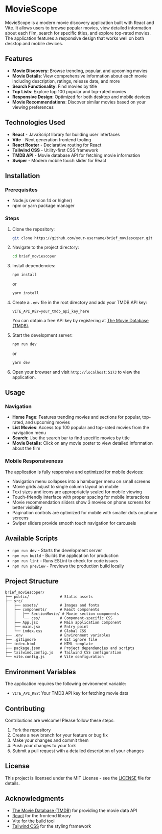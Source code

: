 # MovieScope

MovieScope is a modern movie discovery application built with React and Vite. It allows users to browse popular movies, view detailed information about each film, search for specific titles, and explore top-rated movies. The application features a responsive design that works well on both desktop and mobile devices.

## Features

- **Movie Discovery**: Browse trending, popular, and upcoming movies
- **Movie Details**: View comprehensive information about each movie including description, ratings, release date, and more
- **Search Functionality**: Find movies by title
- **Top Lists**: Explore top 100 popular and top-rated movies
- **Responsive Design**: Optimized for both desktop and mobile devices
- **Movie Recommendations**: Discover similar movies based on your viewing preferences

## Technologies Used

- **React** - JavaScript library for building user interfaces
- **Vite** - Next generation frontend tooling
- **React Router** - Declarative routing for React
- **Tailwind CSS** - Utility-first CSS framework
- **TMDB API** - Movie database API for fetching movie information
- **Swiper** - Modern mobile touch slider for React

## Installation

### Prerequisites

- Node.js (version 14 or higher)
- npm or yarn package manager

### Steps

1. Clone the repository:
   ```bash
   git clone https://github.com/your-username/brief_moviescoper.git
   ```

2. Navigate to the project directory:
   ```bash
   cd brief_moviescoper
   ```

3. Install dependencies:
   ```bash
   npm install
   ```
   or
   ```bash
   yarn install
   ```

4. Create a `.env` file in the root directory and add your TMDB API key:
   ```env
   VITE_API_KEY=your_tmdb_api_key_here
   ```
   
   You can obtain a free API key by registering at [The Movie Database (TMDB)](https://www.themoviedb.org/settings/api).

5. Start the development server:
   ```bash
   npm run dev
   ```
   or
   ```bash
   yarn dev
   ```

6. Open your browser and visit `http://localhost:5173` to view the application.

## Usage

### Navigation

- **Home Page**: Features trending movies and sections for popular, top-rated, and upcoming movies
- **List Movies**: Access top 100 popular and top-rated movies from the navigation menu
- **Search**: Use the search bar to find specific movies by title
- **Movie Details**: Click on any movie poster to view detailed information about the film

### Mobile Responsiveness

The application is fully responsive and optimized for mobile devices:
- Navigation menu collapses into a hamburger menu on small screens
- Movie grids adjust to single column layout on mobile
- Text sizes and icons are appropriately scaled for mobile viewing
- Touch-friendly interface with proper spacing for mobile interactions
- Movie recommendation sliders show 3 movies on phone screens for better visibility
- Pagination controls are optimized for mobile with smaller dots on phone screens
- Swiper sliders provide smooth touch navigation for carousels

## Available Scripts

- `npm run dev` - Starts the development server
- `npm run build` - Builds the application for production
- `npm run lint` - Runs ESLint to check for code issues
- `npm run preview` - Previews the production build locally

## Project Structure

```
brief_moviescoper/
├── public/              # Static assets
├── src/
│   ├── assets/          # Images and fonts
│   ├── components/      # React components
│   │   ├── SectionMovie/ # Movie section components
│   │   └── css/         # Component-specific CSS
│   ├── App.jsx          # Main application component
│   ├── main.jsx         # Entry point
│   └── index.css        # Global CSS
├── .env                 # Environment variables
├── .gitignore           # Git ignore file
├── index.html           # HTML template
├── package.json         # Project dependencies and scripts
├── tailwind.config.js   # Tailwind CSS configuration
└── vite.config.js       # Vite configuration
```

## Environment Variables

The application requires the following environment variable:

- `VITE_API_KEY`: Your TMDB API key for fetching movie data

## Contributing

Contributions are welcome! Please follow these steps:

1. Fork the repository
2. Create a new branch for your feature or bug fix
3. Make your changes and commit them
4. Push your changes to your fork
5. Submit a pull request with a detailed description of your changes

## License

This project is licensed under the MIT License - see the [LICENSE](LICENSE) file for details.

## Acknowledgments

- [The Movie Database (TMDB)](https://www.themoviedb.org/) for providing the movie data API
- [React](https://reactjs.org/) for the frontend library
- [Vite](https://vitejs.dev/) for the build tool
- [Tailwind CSS](https://tailwindcss.com/) for the styling framework
